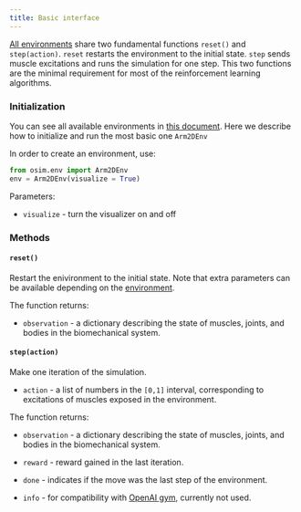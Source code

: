 ```yaml
---
title: Basic interface
---
```


[All environments](/docs/models/) share two fundamental functions `reset()` and `step(action)`. `reset` restarts the environment to the initial state. `step` sends muscle excitations and runs the simulation for one step. This two functions are the minimal requirement for most of the reinforcement learning algorithms.

### Initialization

You can see all available environments in [this document](/docs/models/). Here we describe how to initialize and run the most basic one `Arm2DEnv`

In order to create an environment, use:
```python
from osim.env import Arm2DEnv
env = Arm2DEnv(visualize = True)
```

Parameters:

* `visualize` - turn the visualizer on and off

### Methods

#### `reset()`

Restart the enivironment to the initial state. Note that extra parameters can be available depending on the [environment](/docs/models/).

The function returns:

* `observation` - a dictionary describing the state of muscles, joints, and bodies in the biomechanical system.

#### `step(action)`

Make one iteration of the simulation.

* `action` - a list of numbers in the `[0,1]` interval, corresponding to excitations of muscles exposed in the environment.

The function returns:

* `observation` - a dictionary describing the state of muscles, joints, and bodies in the biomechanical system.

* `reward` - reward gained in the last iteration.

* `done` - indicates if the move was the last step of the environment.

* `info` - for compatibility with [OpenAI gym](https://github.com/openai/gym), currently not used.
